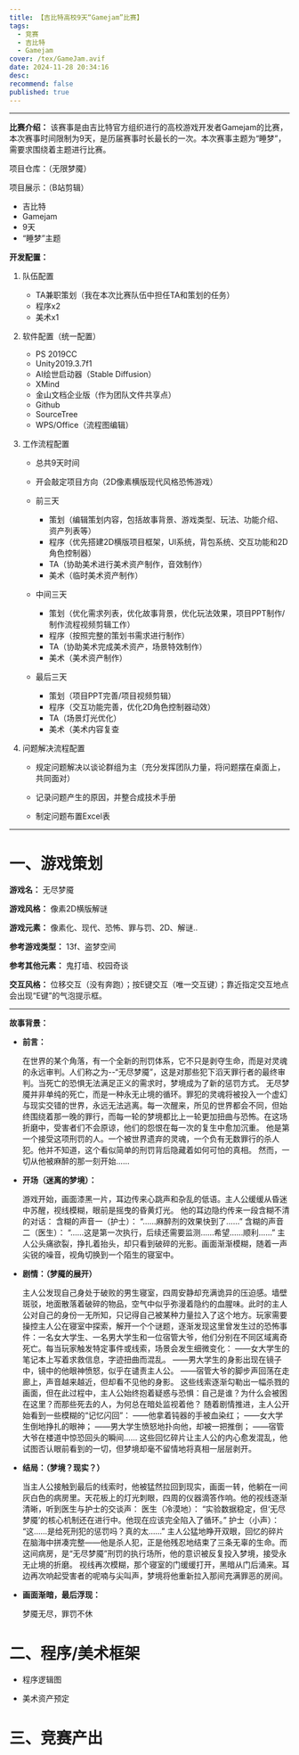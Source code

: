 ```yaml
---
title: 【吉比特高校9天“Gamejam”比赛】
tags:
  - 竞赛
  - 吉比特
  - Gamejam
cover: /tex/GameJam.avif
date: 2024-11-28 20:34:16
desc: 
recommend: false
published: true
---
```


---

**比赛介绍：** 该赛事是由吉比特官方组织进行的高校游戏开发者Gamejam的比赛，本次赛事时间限制为9天，是历届赛事时长最长的一次。本次赛事主题为“睡梦”，需要求围绕着主题进行比赛。

项目仓库：（无限梦魇）

项目展示：（B站剪辑）

- 吉比特
- Gamejam
- 9天
- “睡梦”主题



**开发配置：**

1. 队伍配置

   - TA兼职策划（我在本次比赛队伍中担任TA和策划的任务）
   - 程序x2
   - 美术x1
   
2. 软件配置（统一配置）

   - PS 2019CC
   - Unity2019.3.7f1
   - AI绘世启动器（Stable Diffusion）
   - XMind
   - 金山文档企业版（作为团队文件共享点）
   - Github
   - SourceTree
   - WPS/Office（流程图编辑）

3. 工作流程配置

   - 总共9天时间

   - 开会敲定项目方向（2D像素横版现代风格恐怖游戏）

   - 前三天

     - 策划（编辑策划内容，包括故事背景、游戏类型、玩法、功能介绍、资产列表等）
     - 程序（优先搭建2D横版项目框架，UI系统，背包系统、交互功能和2D角色控制器）
     - TA（协助美术进行美术资产制作，音效制作）
     - 美术（临时美术资产制作）

   - 中间三天

     - 策划（优化需求列表，优化故事背景，优化玩法效果，项目PPT制作/制作流程视频剪辑工作）
     - 程序（按照完整的策划书需求进行制作）
     - TA（协助美术完成美术资产，场景特效制作）
     - 美术（美术资产制作）

   - 最后三天

     - 策划（项目PPT完善/项目视频剪辑）
     - 程序（交互功能完善，优化2D角色控制器动效）
     - TA（场景灯光优化）
     - 美术（美术内容复查

     

4. 问题解决流程配置

   - 规定问题解决以谈论群组为主（充分发挥团队力量，将问题摆在桌面上，共同面对）

   - 记录问题产生的原因，并整合成技术手册
   - 制定问题布置Excel表

---

# 一、游戏策划

**游戏名：** 无尽梦魇

**游戏风格：**  像素2D横版解谜

**游戏元素：** 像素化、现代、恐怖、罪与罚、2D、解谜..

**参考游戏类型：**  13f、盗梦空间

**参考其他元素：** 鬼打墙、校园奇谈

**交互风格：** 位移交互（没有奔跑）；按E键交互（唯一交互键）；靠近指定交互地点会出现“E键”的气泡提示框。

---

**故事背景：**

- **前言：**

	<div id="paragraph"><p id="first"> 在世界的某个角落，有一个全新的刑罚体系，它不只是剥夺生命，而是对灵魂的永远审判。人们称之为--“无尽梦魇”，这是对那些犯下滔天罪行者的最终审判。当死亡的恐惧无法满足正义的需求时，梦境成为了新的惩罚方式。
	无尽梦魇并非单纯的死亡，而是一种永无止境的循环。罪犯的灵魂将被投入一个虚幻与现实交错的世界，永远无法逃离。每一次醒来，所见的世界都会不同，但始终围绕着那一晚的罪行，而每一轮的梦境都比上一轮更加扭曲与恐怖。在这场折磨中，受害者们不会原谅，他们的怨恨在每一次的复生中愈加沉重。
	他是第一个接受这项刑罚的人。一个被世界遗弃的灵魂，一个负有无数罪行的杀人犯。他并不知道，这个看似简单的刑罚背后隐藏着如何可怕的真相。
	然而，一切从他被麻醉的那一刻开始…… </p></div>

- **开场（迷离的梦境）：**

  <div id="paragraph"><p id="first">游戏开始，画面漆黑一片，耳边传来心跳声和杂乱的低语。主人公缓缓从昏迷中苏醒，视线模糊，眼前是摇曳的昏黄灯光。 他的耳边隐约传来一段含糊不清的对话：
  含糊的声音一（护士）： “……麻醉剂的效果快到了……”
  含糊的声音二（医生）： “……这是第一次执行，后续还需要监测……希望……顺利……”
      主人公头痛欲裂，挣扎着抬头，却只看到破碎的光影。画面渐渐模糊，随着一声尖锐的噪音，视角切换到一个陌生的寝室中。
   </p></div>

- **剧情：（梦魇的展开）**

  <div id="paragraph"><p id="first"> 主人公发现自己身处于破败的男生寝室，四周安静却充满诡异的压迫感。墙壁斑驳，地面散落着破碎的物品，空气中似乎弥漫着隐约的血腥味。此时的主人公对自己的身份一无所知，只记得自己被某种力量拉入了这个地方。玩家需要操控主人公在寝室中探索，解开一个个谜题，逐渐发现这里曾发生过的恐怖事件：一名女大学生、一名男大学生和一位宿管大爷，他们分别在不同区域离奇死亡。每当玩家触发特定事件或线索，场景会发生细微变化：
  ——女大学生的笔记本上写着求救信息，字迹扭曲而混乱。
  ——男大学生的身影出现在镜子中，镜中的他眼神愤怒，似乎在谴责主人公。
  ——宿管大爷的脚步声回荡在走廊上，声音越来越近，但却看不见他的身影。
  这些线索逐渐勾勒出一幅杀戮的画面，但在此过程中，主人公始终抱着疑惑与恐惧：自己是谁？为什么会被困在这里？而那些死去的人，为何总在暗处监视着他？
  随着剧情推进，主人公开始看到一些模糊的“记忆闪回”：
  ——他拿着钝器的手被血染红；
  ——女大学生倒地挣扎的眼神；
  ——男大学生愤怒地扑向他，却被一把推倒；
  ——宿管大爷在楼道中惊恐回头的瞬间……
  这些回忆碎片让主人公的内心愈发混乱，他试图否认眼前看到的一切，但梦境却毫不留情地将真相一层层剥开。</p></div>

- **结局：（梦境？现实？）**

	<div id="paragraph"><p id="first">当主人公接触到最后的线索时，他被猛然拉回到现实，画面一转，他躺在一间灰白色的病房里。天花板上的灯光刺眼，四周的仪器滴答作响。他的视线逐渐清晰，听到医生与护士的交谈声：
	医生（冷漠地）： “实验数据稳定，但‘无尽梦魇’的核心机制还在进行中。他现在应该完全陷入了循环。”
	护士（小声）： “这……是给死刑犯的惩罚吗？真的太……”
	主人公猛地睁开双眼，回忆的碎片在脑海中拼凑完整——他是杀人犯，正是他残忍地结束了三条无辜的生命。而这间病房，是“无尽梦魇”刑罚的执行场所，他的意识被反复投入梦境，接受永无止境的折磨。
	视线再次模糊，那个寝室的门缓缓打开，黑暗从门后涌来。耳边再次响起受害者的呢喃与尖叫声，梦境将他重新拉入那间充满罪恶的房间。 </p></div>

- **画面渐暗，最后浮现：**

  <p id = "paragraph">梦魇无尽，罪罚不休</p>

# 二、程序/美术框架

- 程序逻辑图

- 美术资产预定

# 三、竞赛产出



